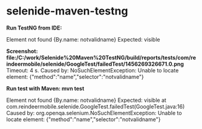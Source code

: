 # selenide-maven-testng

**Run TestNG from IDE:**

Element not found {By.name: notvalidname}
Expected: visible

**Screenshot: file:/C:/work/Selenide%20Maven%20TestNG/build/reports/tests/com/reindeermobile/selenide/GoogleTest/failedTest/1456269326671.0.png**
Timeout: 4 s.
Caused by: NoSuchElementException: Unable to locate element: {"method":"name","selector":"notvalidname"}

**Run test with Maven: mvn test**

Element not found {By.name: notvalidname}
Expected: visible
	at com.reindeermobile.selenide.GoogleTest.failedTest(GoogleTest.java:16)
Caused by: org.openqa.selenium.NoSuchElementException: 
Unable to locate element: {"method":"name","selector":"notvalidname"}

